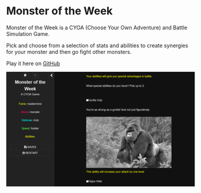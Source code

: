 # Monster of the Week

Monster of the Week is a CYOA (Choose Your Own Adventure) and Battle Simulation Game.

Pick and choose from a selection of stats and abilities to create synergies for your monster and then go fight other monsters.

Play it here on [GitHub](https://samjwu.github.io/MonsteroftheWeek/)

![Screenshot](screenshot.PNG)
